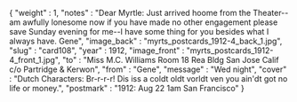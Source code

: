 {
  "weight" : 1,
  "notes" : "Dear Myrtle: Just arrived hoome from the Theater--am awfully lonesome now if you have made no other engagement please save Sunday evening for me--I have some thing for you besides what I always have. Gene",
  "image_back" : "myrts_postcards_1912-4_back_1.jpg",
  "slug" : "card108",
  "year" : 1912,
  "image_front" : "myrts_postcards_1912-4_front_1.jpg",
  "to" : "Miss M.C. Williams Room 18 Rea Bldg San Jose Calif c/o Partridge & Kerwon",
  "from" : "Gene",
  "message" : "Wed night",
  "cover" : "Dutch Characters: Br-r-r-r! Dis iss a coldt oldt vorldt ven you ain'dt got no life or money.",
  "postmark" : "1912: Aug 22 1am San Francisco"
}
